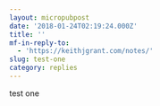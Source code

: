 ```yaml
---
layout: micropubpost
date: '2018-01-24T02:19:24.000Z'
title: ''
mf-in-reply-to:
  - 'https://keithjgrant.com/notes/'
slug: test-one
category: replies
---
```

test one
